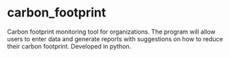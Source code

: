 # carbon_footprint
Carbon footprint monitoring tool for organizations. The program will allow users to enter data and generate reports with suggestions on how to reduce their carbon footprint. Developed in python.
